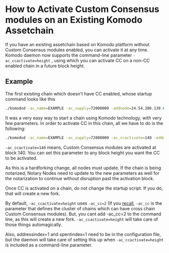 # How to Activate Custom Consensus modules on an Existing Komodo Assetchain

If you have an existing assetchain based on Komodo platform without Custom Consensus modules enabled, you can activate it at any time. Komodo daemon now supports the command-line parameter `-ac_ccactivate=height` , using which you can activate CC on a non-CC enabled chain in a future block height.

## Example

The first existing chain which doesn't have CC enabled, whose startup command looks like this

```bash
./komodod -ac_name=EXAMPLE -ac_supply=72000000 -addnode=24.54.206.138 &
```

It was a very easy way to start a chain using Komodo technology, with very few parameters. In order to activate CC in this chain, all we have to do is the following:

```bash
./komodod -ac_name=EXAMPLE -ac_supply=72000000 -ac_ccactivate=140 -addnode=24.54.206.138 &
```

`-ac_ccactivate=140` means, Custom Consensus modules are activated at block 140. You can set this parameter to any block height you want the CC to be activated.

As this is a hardforking change, all nodes must update. If the chain is being notarized, Notary Nodes need to update to the new parameters as well for the notarization to continue without disruption past the activation block.

Once CC is activated on a chain, do not change the startup script. If you do, that will create a new fork.

By default, `-ac_ccactivate=height` uses `-ac_cc=2` (If you [recall](../installations/asset-chain-parameters.html), `-ac_cc` is the parameter that defines the cluster of chains which can have cross chain Custom Consensus modules). But, you cant add -ac_cc=2 to the command line, as this will create a new fork. `-ac_ccactivate=height` will take care of those things automagically.

Also, addressindex=1 and spentindex=1 need to be in the configuration file, but the daemon will take care of setting this up when `-ac_ccactivate=height` is included as a command-line parameter.
